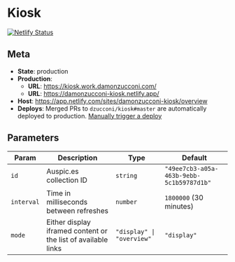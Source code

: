 # Kiosk

[![Netlify Status](https://api.netlify.com/api/v1/badges/f1cbb54d-787a-4d2f-a2bf-4eeb4371e0fa/deploy-status)](https://app.netlify.com/sites/damonzucconi-kiosk/deploys)

## Meta

- **State**: production
- **Production**:
  - **URL**: https://kiosk.work.damonzucconi.com/
  - **URL**: https://damonzucconi-kiosk.netlify.app/
- **Host**: https://app.netlify.com/sites/damonzucconi-kiosk/overview
- **Deploys**: Merged PRs to `dzucconi/kiosk#master` are automatically deployed to production. [Manually trigger a deploy](https://app.netlify.com/sites/damonzucconi-kiosk/deploys)

## Parameters

| Param      | Description                                                   | Type                      | Default                                  |
| ---------- | ------------------------------------------------------------- | ------------------------- | ---------------------------------------- |
| `id`       | Auspic.es collection ID                                       | `string`                  | `"49ee7cb3-a05a-463b-9ebb-5c1b59787d1b"` |
| `interval` | Time in milliseconds between refreshes                        | `number`                  | `1800000` (30 minutes)                   |
| `mode`     | Either display iframed content or the list of available links | `"display" \| "overview"` | `"display"`                              |
